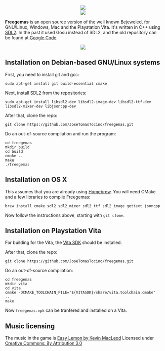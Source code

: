 <p align="center">
    <img src="https://raw.githubusercontent.com/JoseTomasTocino/freegemas/static/images/header_logo.png"><br>
    <img src="https://raw.githubusercontent.com/JoseTomasTocino/freegemas/static/images/header_gems.png"><br>
</p>

__Freegemas__ is an open source version of the well known Bejeweled, for GNU/Linux, Windows, Mac and the Playstation Vita. It's written in C++ using [SDL2](https://www.libsdl.org/). In the past it used Gosu instead of SDL2, and the old repository can be found at [Google Code](https://code.google.com/archive/p/freegemas/)

<p align="center">
    <img src="https://raw.githubusercontent.com/JoseTomasTocino/freegemas/static/images/screenshot_1.png">
</p>    
        


## Installation on Debian-based GNU/Linux systems

First, you need to install git and gcc:

    sudo apt-get install git build-essential cmake

Next, install SDL2 from the repositories:

    sudo apt-get install libsdl2-dev libsdl2-image-dev libsdl2-ttf-dev libsdl2-mixer-dev libjsoncpp-dev
    
After that, clone the repo:

    git clone https://github.com/JoseTomasTocino/freegemas.git
    
Do an out-of-source compilation and run the program:

    cd freegemas
    mkdir build
    cd build
    cmake ..
    make
    ./freegemas

## Installation on OS X

This assumes that you are already using [Homebrew](https://brew.sh/). You will need CMake and a few libraries to compile Freegemas:

    brew install cmake sdl2 sdl2_mixer sdl2_ttf sdl2_image gettext jsoncpp

Now follow the instructions above, starting with `git clone`.

## Installation on Playstation Vita

For building for the Vita, the [Vita SDK](https://vitasdk.org) should be installed.

After that, clone the repo:

    git clone https://github.com/JoseTomasTocino/freegemas.git

Do an out-of-source compilation:

    cd freegemas
    mkdir vita
    cd vita
    cmake -DCMAKE_TOOLCHAIN_FILE="${VITASDK}/share/vita.toolchain.cmake" ..
    make

Now ``freegemas.vpk`` can be tranfered and installed on a Vita.

## Music licensing

The music in the game is [Easy Lemon by Kevin MacLeod](https://incompetech.com/music/royalty-free/index.html?isrc=USUAN1200076)
Licensed under [Creative Commons: By Attribution 3.0](https://creativecommons.org/licenses/by/3.0/)
